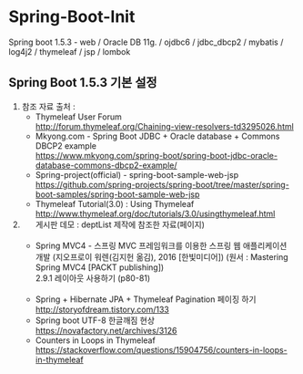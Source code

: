 # Spring-Boot-Init
Spring boot 1.5.3 - web / Oracle DB 11g. / ojdbc6 / jdbc_dbcp2 / mybatis / log4j2 / thymeleaf / jsp / lombok

<h2>Spring Boot 1.5.3 기본 설정</h2>


<ol>
    <li>
        참조 자료 출처 :
        <ul>
            <li>Thymeleaf User Forum <br/> <a href="http://forum.thymeleaf.org/Chaining-view-resolvers-td3295026.html">http://forum.thymeleaf.org/Chaining-view-resolvers-td3295026.html</a></li>
            <li>Mkyong.com - Spring Boot JDBC + Oracle database + Commons DBCP2 example <br/> <a href="https://www.mkyong.com/spring-boot/spring-boot-jdbc-oracle-database-commons-dbcp2-example/">https://www.mkyong.com/spring-boot/spring-boot-jdbc-oracle-database-commons-dbcp2-example/</a></li>
            <li>Spring-project(official) - spring-boot-sample-web-jsp <br/> <a href="https://github.com/spring-projects/spring-boot/tree/master/spring-boot-samples/spring-boot-sample-web-jsp">https://github.com/spring-projects/spring-boot/tree/master/spring-boot-samples/spring-boot-sample-web-jsp</a></li>
            <li>Thymeleaf Tutorial(3.0) : Using Thymeleaf <br/> <a href="http://www.thymeleaf.org/doc/tutorials/3.0/usingthymeleaf.html">http://www.thymeleaf.org/doc/tutorials/3.0/usingthymeleaf.html</a></li>
        </ul>
    </li>
    <li>
       게시판 데모 : deptList 제작에 참조한 자료(페이지)
       <ul>
            <li>Spring MVC4 - 스프링 MVC 프레임워크를 이용한 스프링 웹 애플리케이션 개발 (지오프로이 워렌(김지헌 옮김), 2016 [한빛미디어]) (원서 : Mastering Spring MVC4 [PACKT publishing]) <br/> 2.9.1 레이아웃 사용하기 (p80-81)
            </li>
             <li>Spring + Hibernate JPA + Thymeleaf Pagination 페이징 하기 <br/> <a href="http://storyofdream.tistory.com/133">http://storyofdream.tistory.com/133</a></li>
             <li>Spring boot UTF-8 한글깨짐 현상 <br/> <a href="https://novafactory.net/archives/3126">https://novafactory.net/archives/3126</a></li>
             <li>Counters in Loops in Thymeleaf <br/> <a href="https://stackoverflow.com/questions/15904756/counters-in-loops-in-thymeleaf">https://stackoverflow.com/questions/15904756/counters-in-loops-in-thymeleaf</a></li>
        </ul>
    </li>
</ol>

